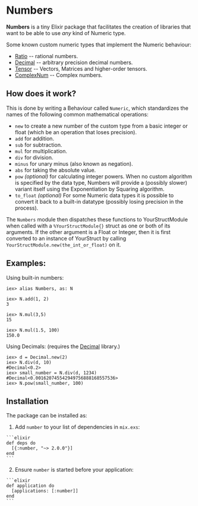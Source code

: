 # Numbers

**Numbers** is a tiny Elixir package that facilitates the creation of libraries
that want to be able to use _any_ kind of Numeric type.

Some known custom numeric types that implement the Numeric behaviour:

- [Ratio](https://hex.pm/packages/ratio) -- rational numbers.
- [Decimal](https://hex.pm/packages/decimal) -- arbitrary precision decimal numbers.
- [Tensor](https://hex.pm/packages/tensor) -- Vectors, Matrices and higher-order tensors.
- [ComplexNum](https://github.com/Qqwy/elixir_complex_num) -- Complex numbers.

## How does it work?

This is done by writing a Behaviour called `Numeric`, which standardizes the names of the following common mathematical operations:

- `new` to create a new number of the custom type from a basic integer or float (which be an operation that loses precision).
- `add` for addition.
- `sub` for subtraction.
- `mul` for multiplication.
- `div` for division.
- `minus` for unary minus (also known as negation).
- `abs` for taking the absolute value.
- `pow` _(optional)_ for calculating integer powers. When no custom algorithm is specified by the data type, Numbers will provide a (possibly slower) variant itself using the Exponentiation by Squaring algorithm.
- `to_float` _(optional)_ For some Numeric data types it is possible to convert it back to a built-in datatype (possibly losing precision in the process).

The `Numbers` module then dispatches these functions to YourStructModule when called with a `%YourStructModule{}` struct as one or both of its arguments.
If the other argument is a Float or Integer, then it is first converted to an instance of YourStruct by calling `YourStructModule.new(the_int_or_float)` on it.

## Examples:

Using built-in numbers:
```
iex> alias Numbers, as: N

iex> N.add(1, 2)
3

iex> N.mul(3,5)
15

iex> N.mul(1.5, 100)
150.0
```

Using Decimals: (requires the [Decimal](https://hex.pm/packages/decimal) library.)
```
iex> d = Decimal.new(2)
iex> N.div(d, 10)
#Decimal<0.2>
iex> small_number = N.div(d, 1234)
#Decimal<0.001620745542949756888168557536>
iex> N.pow(small_number, 100)

```



## Installation

The package can be installed as:

  1. Add `number` to your list of dependencies in `mix.exs`:

    ```elixir
    def deps do
      [{:number, "~> 2.0.0"}]
    end
    ```

  2. Ensure `number` is started before your application:

    ```elixir
    def application do
      [applications: [:number]]
    end
    ```

